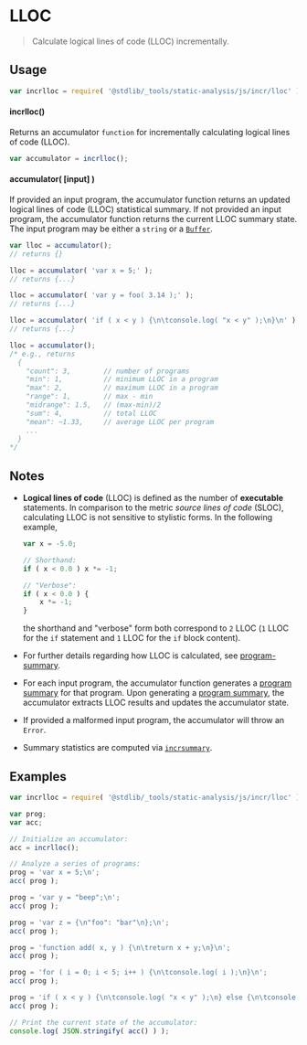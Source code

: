 # LLOC

> Calculate logical lines of code (LLOC) incrementally.

<!-- Section to include introductory text. Make sure to keep an empty line after the intro `section` element and another before the `/section` close. -->

<section class="intro">

</section>

<!-- /.intro -->

<!-- Package usage documentation. -->

<section class="usage">

## Usage

```javascript
var incrlloc = require( '@stdlib/_tools/static-analysis/js/incr/lloc' );
```

#### incrlloc()

Returns an accumulator `function` for incrementally calculating logical lines of code (LLOC).

```javascript
var accumulator = incrlloc();
```

#### accumulator( \[input] )

If provided an input program, the accumulator function returns an updated logical lines of code (LLOC) statistical summary. If not provided an input program, the accumulator function returns the current LLOC summary state. The input program may be either a `string` or a [`Buffer`][@stdlib/buffer/ctor].

```javascript
var lloc = accumulator();
// returns {}

lloc = accumulator( 'var x = 5;' );
// returns {...}

lloc = accumulator( 'var y = foo( 3.14 );' );
// returns {...}

lloc = accumulator( 'if ( x < y ) {\n\tconsole.log( "x < y" );\n}\n' );
// returns {...}

lloc = accumulator();
/* e.g., returns
  {
    "count": 3,        // number of programs
    "min": 1,          // minimum LLOC in a program
    "max": 2,          // maximum LLOC in a program
    "range": 1,        // max - min
    "midrange": 1.5,   // (max-min)/2
    "sum": 4,          // total LLOC
    "mean": ~1.33,     // average LLOC per program
    ...
  }
*/
```

</section>

<!-- /.usage -->

<!-- Package usage notes. Make sure to keep an empty line after the `section` element and another before the `/section` close. -->

<section class="notes">

## Notes

-   **Logical lines of code** (LLOC) is defined as the number of **executable** statements. In comparison to the metric _source lines of code_ (SLOC), calculating LLOC is not sensitive to stylistic forms. In the following example,

    <!-- eslint-disable curly -->

    ```javascript
    var x = -5.0;

    // Shorthand:
    if ( x < 0.0 ) x *= -1;

    // "Verbose":
    if ( x < 0.0 ) {
        x *= -1;
    }
    ```

    the shorthand and "verbose" form both correspond to `2` LLOC (`1` LLOC for the `if` statement and `1` LLOC for the `if` block content).

-   For further details regarding how LLOC is calculated, see [program-summary][@stdlib/_tools/static-analysis/js/program-summary].

-   For each input program, the accumulator function generates a [program summary][@stdlib/_tools/static-analysis/js/program-summary] for that program. Upon generating a [program summary][@stdlib/_tools/static-analysis/js/program-summary], the accumulator extracts LLOC results and updates the accumulator state.

-   If provided a malformed input program, the accumulator will throw an `Error`.

-   Summary statistics are computed via [`incrsummary`][@stdlib/math/stats/incr/summary].

</section>

<!-- /.notes -->

<!-- Package usage examples. -->

<section class="examples">

## Examples

```javascript
var incrlloc = require( '@stdlib/_tools/static-analysis/js/incr/lloc' );

var prog;
var acc;

// Initialize an accumulator:
acc = incrlloc();

// Analyze a series of programs:
prog = 'var x = 5;\n';
acc( prog );

prog = 'var y = "beep";\n';
acc( prog );

prog = 'var z = {\n"foo": "bar"\n};\n';
acc( prog );

prog = 'function add( x, y ) {\n\treturn x + y;\n}\n';
acc( prog );

prog = 'for ( i = 0; i < 5; i++ ) {\n\tconsole.log( i );\n}\n';
acc( prog );

prog = 'if ( x < y ) {\n\tconsole.log( "x < y" );\n} else {\n\tconsole.log( "x >= y" );\n}\n';
acc( prog );

// Print the current state of the accumulator:
console.log( JSON.stringify( acc() ) );
```

</section>

<!-- /.examples -->

<!-- Section to include cited references. If references are included, add a horizontal rule *before* the section. Make sure to keep an empty line after the `section` element and another before the `/section` close. -->

<section class="references">

</section>

<!-- /.references -->

<!-- Section for all links. Make sure to keep an empty line after the `section` element and another before the `/section` close. -->

<section class="links">

[@stdlib/buffer/ctor]: https://github.com/stdlib-js/stdlib

[@stdlib/_tools/static-analysis/js/program-summary]: https://github.com/stdlib-js/stdlib

[@stdlib/math/stats/incr/summary]: https://github.com/stdlib-js/stdlib

</section>

<!-- /.links -->
